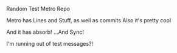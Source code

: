 Random Test Metro Repo

Metro has Lines and Stuff, as well as commits
Also it's pretty cool

And it has absorb!
...And Sync!

I'm running out of test messages?!
